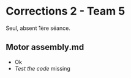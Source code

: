 # Corrections 2 - Team 5

Seul, absent 1ère séance.

## Motor assembly.md

- Ok
- _Test the code_ missing